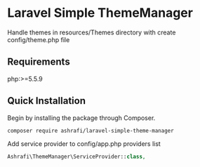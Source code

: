 # Laravel Simple ThemeManager
Handle themes in resources/Themes directory with create config/theme.php file

Requirements
------------
php:>=5.5.9

Quick Installation
------------------
Begin by installing the package through Composer.

```
composer require ashrafi/laravel-simple-theme-manager
```

Add service provider to config/app.php providers list

```php
Ashrafi\ThemeManager\ServiceProvider::class,
```
